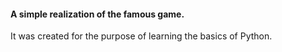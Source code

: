 <h4>A simple realization of the famous game.</h4>

It was created for the purpose of learning the basics of Python.
